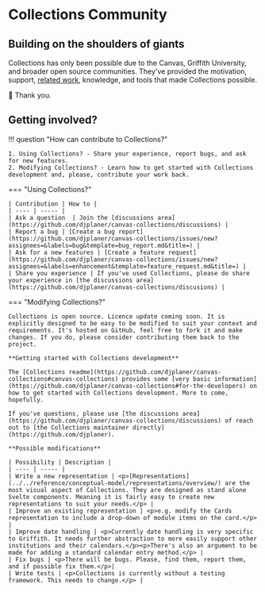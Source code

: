 # Collections Community

## Building on the shoulders of giants

Collections has only been possible due to the Canvas, Griffith University, and broader open source communities. They've provided the motivation, support, [related work](../about/related-work.md), knowledge, and tools that made Collections possible. 

🙏 Thank you.

## Getting involved?

!!! question "How can contribute to Collections?"

	1. Using Collections? - Share your experience, report bugs, and ask for new features.
	2. Modifying Collections? - Learn how to get started with Collections development and, please, contribute your work back.

=== "Using Collections?"

	| Contribution | How to |
	| ---- | ----- |
	| Ask a question  | Join the [discussions area](https://github.com/djplaner/canvas-collections/discussions) |
	| Report a bug | [Create a bug report](https://github.com/djplaner/canvas-collections/issues/new?assignees=&labels=bug&template=bug_report.md&title=) |
	| Ask for a new features | [Create a feature request](https://github.com/djplaner/canvas-collections/issues/new?assignees=&labels=enhancement&template=feature_request.md&title=) |
	| Share you experience | If you've used Collections, please do share your experience in [the discussions area](https://github.com/djplaner/canvas-collections/discusions) |


=== "Modifying Collections?"

	Collections is open source. Licence update coming soon. It is explicitly designed to be easy to be modified to suit your context and requirements. It's hosted on GitHub, feel free to fork it and make changes. If you do, please consider contributing them back to the project.

	**Getting started with Collections development**

	The [Collections readme](https://github.com/djplaner/canvas-collections#canvas-collections) provides some [very basic information](https://github.com/djplaner/canvas-collections#for-the-developers) on how to get started with Collections development. More to come, hopefully.

	If you've questions, please use [the discussions area](https://github.com/djplaner/canvas-collections/discussions) of reach out to [the Collections maintainer directly](https://github.com/djplaner). 

	**Possible modifications**

	| Possibility | Description |
	| ---- | ----- |
	| Write a new representation | <p>[Representations](../../reference/conceptual-model/representations/overview/) are the most visual aspect of Collections. They are designed as stand alone Svelte components. Meaning it is fairly easy to create new representations to suit your needs.</p> |
	| Improve an existing representation | <p>e.g. modify the Cards representation to include a drop-down of module items on the card.</p> |
	| Improve date handling | <p>Currently date handling is very specific to Griffith. It needs further abstraction to more easily support other institutions and their calendars.</p><p>There's also an argument to be made for adding a standard calendar entry method.</p> |
	| Fix bugs | <p>There will be bugs. Please, find them, report them, and if possible fix them.</p>|
	| Write tests | <p>Collections is currently without a testing framework. This needs to change.</p> |


